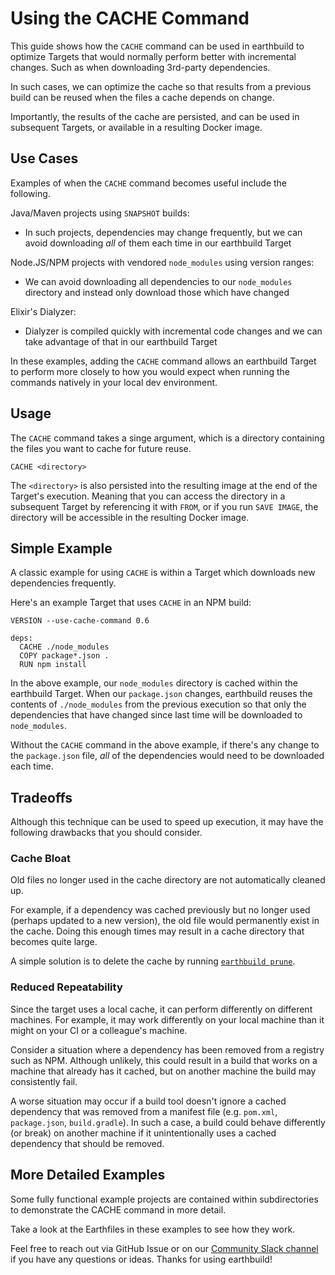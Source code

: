 # Using the CACHE Command

This guide shows how the `CACHE` command can be used in earthbuild to optimize Targets that would normally perform better with incremental changes. Such as when downloading 3rd-party dependencies.

In such cases, we can optimize the cache so that results from a previous build can be reused when the files a cache depends on change.

Importantly, the results of the cache are persisted, and can be used in subsequent Targets, or available in a resulting Docker image.

## Use Cases

Examples of when the `CACHE` command becomes useful include the following.

Java/Maven projects using `SNAPSHOT` builds:
* In such projects, dependencies may change frequently, but we can avoid downloading *all* of them each time in our earthbuild Target

Node.JS/NPM projects with vendored `node_modules` using version ranges:
  * We can avoid downloading all dependencies to our `node_modules` directory and instead only download those which have changed

Elixir's Dialyzer: 
  * Dialyzer is compiled quickly with incremental code changes and we can take advantage of that in our earthbuild Target

In these examples, adding the `CACHE` command allows an earthbuild Target to perform more closely to how you would expect when running the commands natively in your local dev environment. 

## Usage

The `CACHE` command takes a singe argument, which is a directory containing the files you want to cache for future reuse.

```Earthfile
CACHE <directory>
```

The `<directory>` is also persisted into the resulting image at the end of the Target's execution. Meaning that you can access the directory in a subsequent Target by referencing it with `FROM`, or if you run `SAVE IMAGE`, the directory will be accessible in the resulting Docker image.

## Simple Example
A classic example for using `CACHE` is within a Target which downloads new dependencies frequently. 

Here's an example Target that uses `CACHE` in an NPM build:
```Earthfile
VERSION --use-cache-command 0.6

deps:
  CACHE ./node_modules
  COPY package*.json .
  RUN npm install
```

In the above example, our `node_modules` directory is cached within the earthbuild Target. When our `package.json` changes, earthbuild reuses the contents of `./node_modules` from the previous execution so that only the dependencies that have changed since last time will be downloaded to `node_modules`.

Without the `CACHE` command in the above example, if there's any change to the `package.json` file, *all* of the dependencies would need to be downloaded each time.

## Tradeoffs

Although this technique can be used to speed up execution, it may have the following drawbacks that you should consider.

### Cache Bloat
Old files no longer used in the cache directory are not automatically cleaned up. 

For example, if a dependency was cached previously but no longer used (perhaps updated to a new version), the old file would permanently exist in the cache. Doing this enough times may result in a cache directory that becomes quite large. 

A simple solution is to delete the cache by running [`earthbuild prune`](https://docs.earthbuild.dev/docs/earthbuild-command#earthbuild-prune).


### Reduced Repeatability

Since the target uses a local cache, it can perform differently on different machines. For example, it may work differently on your local machine than it might on your CI or a colleague's machine.

Consider a situation where a dependency has been removed from a registry such as NPM. Although unlikely, this could result in a build that works on a machine that already has it cached, but on another machine the build may consistently fail.

A worse situation may occur if a build tool doesn't ignore a cached dependency that was removed from a manifest file (e.g. `pom.xml`, `package.json`, `build.gradle`). In such a case, a build  could behave differently (or break) on another machine if it unintentionally uses a cached dependency that should be removed.

## More Detailed Examples

Some fully functional example projects are contained within subdirectories to demonstrate the CACHE command in more detail. 

Take a look at the Earthfiles in these examples to see how they work. 

Feel free to reach out via GitHub Issue or on our [Community Slack channel](https://earthbuild.dev/slack) if you have any questions or ideas. Thanks for using earthbuild!
